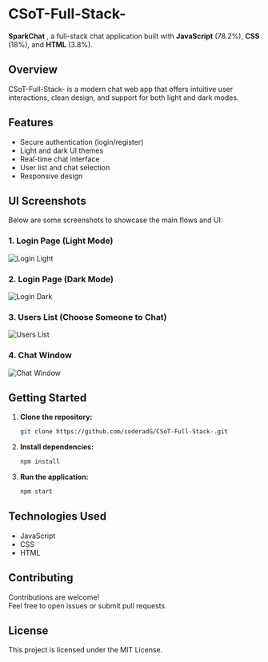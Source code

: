 # CSoT-Full-Stack-

**SparkChat** , a full-stack chat application built with **JavaScript** (78.2%), **CSS** (18%), and **HTML** (3.8%).

## Overview

CSoT-Full-Stack- is a modern chat web app that offers intuitive user interactions, clean design, and support for both light and dark modes.

## Features

- Secure authentication (login/register)
- Light and dark UI themes
- Real-time chat interface
- User list and chat selection
- Responsive design

## UI Screenshots

Below are some screenshots to showcase the main flows and UI:

### 1. Login Page (Light Mode)

![Login Light](assets/1.png)

### 2. Login Page (Dark Mode)

![Login Dark](assets/2.png)

### 3. Users List (Choose Someone to Chat)

![Users List](assets/3.png)

### 4. Chat Window

![Chat Window](assets/4.png)

## Getting Started

1. **Clone the repository:**
   ```bash
   git clone https://github.com/coderadG/CSoT-Full-Stack-.git
   ```

2. **Install dependencies:**
   ```bash
   npm install
   ```

3. **Run the application:**
   ```bash
   npm start
   ```

## Technologies Used

- JavaScript
- CSS
- HTML

## Contributing

Contributions are welcome!  
Feel free to open issues or submit pull requests.

## License

This project is licensed under the MIT License.

